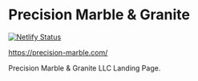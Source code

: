 # Precision Marble & Granite

[![Netlify Status](https://api.netlify.com/api/v1/badges/34e8105d-130d-484a-992f-d23f817df57d/deploy-status)](https://app.netlify.com/sites/precision-marble/deploys)

https://precision-marble.com/

Precision Marble & Granite LLC Landing Page.